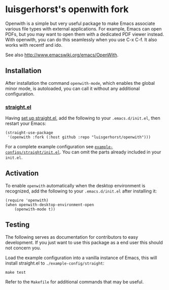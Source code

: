 # luisgerhorst's openwith fork

Openwith is a simple but very useful package to make Emacs associate various
file types with external applications.  For example, Emacs can open PDFs, but
you may want to open them with a dedicated PDF viewer instead.  With openwith,
you can do this seamlessly when you use C-x C-f.  It also works with recentf and
ido.

See also http://www.emacswiki.org/emacs/OpenWith.

## Installation

After installation the command `openwith-mode`, which enables the global minor mode, is autoloaded, you can call it without any additional configuration.

### [straight.el](https://github.com/raxod502/straight.el)

Having [set up straight.el](https://github.com/raxod502/straight.el#getting-started), add the following to your `.emacs.d/init.el`, then restart your Emacs:

``` emacs-lisp
(straight-use-package
 '(openwith :fork (:host github :repo "luisgerhorst/openwith")))
```

For a complete example configuration see [`example-configs/straight/init.el`](./example-configs/straight/init.el). You can omit the parts already included in your `init.el`.

## Activation

To enable `openwith` automatically when the desktop environment is recognized, add the following to your `.emacs.d/init.el` after installing it:

``` emacs-lisp
(require 'openwith)
(when openwith-desktop-environment-open
    (openwith-mode t))
```

## Testing

The following serves as documentation for contributors to easy development. If you just want to use this package as a end user this should not concern you.

Load the example configuration into a vanilla instance of Emacs, this will install straight.el to `./example-config/straight`:

``` shell
make test
```

Refer to the `Makefile` for additional commands that may be useful.
